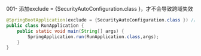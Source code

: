 

001- 添加exclude = {SecurityAutoConfiguration.class }，才不会导致跨域失效
````java
@SpringBootApplication(exclude = {SecurityAutoConfiguration.class }) // 不添加，则跨域失败
public class RunApplication {
    public static void main(String[] args) {
        SpringApplication.run(RunApplication.class,args);
    }
}
````
